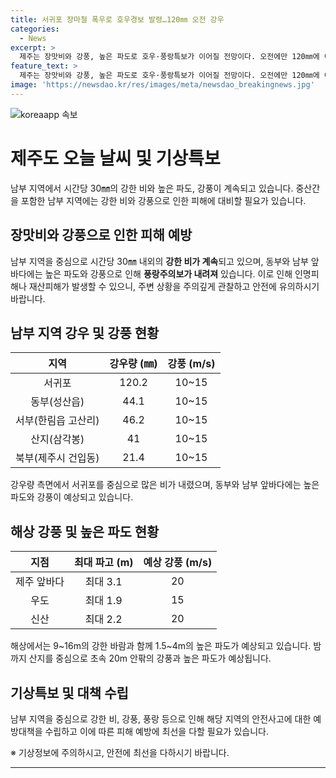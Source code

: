 ```yaml
---
title: 서귀포 장마철 폭우로 호우경보 발령…120㎜ 오전 강우
categories:
  - News
excerpt: >
  제주는 장맛비와 강풍, 높은 파도로 호우·풍랑특보가 이어질 전망이다. 오전에만 120㎜에 이르는 호우가 쏟아지며, 남부 지역을 중심으로 시간당 30㎜ 강한 비가 내리고 있다. 또한, 동부와 남부 앞바다에는 풍랑주의보가 내려져 있으며, 밤까지 강풍과 높은 파도가 이어질 것으로 예상된다. 해당 지역에서는 안전에 유의해야 한다.
feature_text: >
  제주는 장맛비와 강풍, 높은 파도로 호우·풍랑특보가 이어질 전망이다. 오전에만 120㎜에 이르는 호우가 쏟아지며, 남부 지역을 중심으로 시간당 30㎜ 강한 비가 내리고 있다. 또한, 동부와 남부 앞바다에는 풍랑주의보가 내려져 있으며, 밤까지 강풍과 높은 파도가 이어질 것으로 예상된다. 해당 지역에서는 안전에 유의해야 한다.
image: 'https://newsdao.kr/res/images/meta/newsdao_breakingnews.jpg'
---
```


<p><img src="https://newsdao.kr/res/images/meta/newsdao_breakingnews.jpg" alt="koreaapp 속보" /></p>

<h1 data-ke-size="size26">제주도 오늘 날씨 및 기상특보</h1>

<p data-ke-size="size16">남부 지역에서 시간당 30㎜의 강한 비와 높은 파도, 강풍이 계속되고 있습니다. 중산간을 포함한 남부 지역에는 강한 비와 강풍으로 인한 피해에 대비할 필요가 있습니다.</p>

<h2 data-ke-size="size24">장맛비와 강풍으로 인한 피해 예방</h2>

<p data-ke-size="size16">남부 지역을 중심으로 시간당 30㎜ 내외의 <b>강한 비가 계속</b>되고 있으며, 동부와 남부 앞바다에는 높은 파도와 강풍으로 인해 <b>풍랑주의보가 내려져</b> 있습니다. 이로 인해 인명피해나 재산피해가 발생할 수 있으니, 주변 상황을 주의깊게 관찰하고 안전에 유의하시기 바랍니다.</p>

<h2 data-ke-size="size24">남부 지역 강우 및 강풍 현황</h2>

<table>
    <thead>
        <tr>
            <th>지역</th>
            <th>강우량 (㎜)</th>
            <th>강풍 (m/s)</th>
        </tr>
    </thead>
    <tbody>
        <tr>
            <td style="text-align: center;">서귀포</td>
            <td style="text-align: center;">120.2</td>
            <td style="text-align: center;">10~15</td>
        </tr>
        <tr>
            <td style="text-align: center;">동부(성산읍)</td>
            <td style="text-align: center;">44.1</td>
            <td style="text-align: center;">10~15</td>
        </tr>
        <tr>
            <td style="text-align: center;">서부(한림읍 고산리)</td>
            <td style="text-align: center;">46.2</td>
            <td style="text-align: center;">10~15</td>
        </tr>
        <tr>
            <td style="text-align: center;">산지(삼각봉)</td>
            <td style="text-align: center;">41</td>
            <td style="text-align: center;">10~15</td>
        </tr>
        <tr>
            <td style="text-align: center;">북부(제주시 건입동)</td>
            <td style="text-align: center;">21.4</td>
            <td style="text-align: center;">10~15</td>
        </tr>
    </tbody>
</table>

<p data-ke-size="size16">강우량 측면에서 서귀포를 중심으로 많은 비가 내렸으며, 동부와 남부 앞바다에는 높은 파도와 강풍이 예상되고 있습니다.</p>

<h2 data-ke-size="size24">해상 강풍 및 높은 파도 현황</h2>

<table>
    <thead>
        <tr>
            <th>지점</th>
            <th>최대 파고 (m)</th>
            <th>예상 강풍 (m/s)</th>
        </tr>
    </thead>
    <tbody>
        <tr>
            <td style="text-align: center;">제주 앞바다</td>
            <td style="text-align: center;">최대 3.1</td>
            <td style="text-align: center;">20</td>
        </tr>
        <tr>
            <td style="text-align: center;">우도</td>
            <td style="text-align: center;">최대 1.9</td>
            <td style="text-align: center;">15</td>
        </tr>
        <tr>
            <td style="text-align: center;">신산</td>
            <td style="text-align: center;">최대 2.2</td>
            <td style="text-align: center;">20</td>
        </tr>
    </tbody>
</table>

<p data-ke-size="size16">해상에서는 9~16m의 강한 바람과 함께 1.5~4m의 높은 파도가 예상되고 있습니다. 밤까지 산지를 중심으로 초속 20m 안팎의 강풍과 높은 파도가 예상됩니다.</p>

<h2 data-ke-size="size24">기상특보 및 대책 수립</h2>

<p data-ke-size="size16">남부 지역을 중심으로 강한 비, 강풍, 풍랑 등으로 인해 해당 지역의 안전사고에 대한 예방대책을 수립하고 이에 따른 피해 예방에 최선을 다할 필요가 있습니다.</p>

<p data-ke-size="size16">※ 기상정보에 주의하시고, 안전에 최선을 다하시기 바랍니다.</p>

<hr>

<p data-ke-size="size16">&nbsp;</p>

